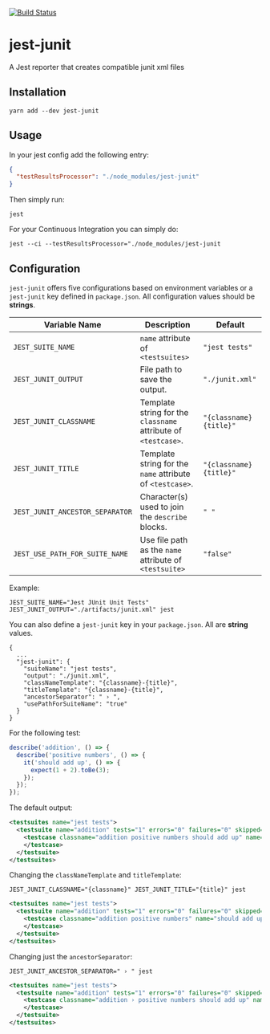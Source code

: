 [![Build Status](https://travis-ci.org/palmerj3/jest-junit.svg?branch=master)](https://travis-ci.org/palmerj3/jest-junit)

# jest-junit
A Jest reporter that creates compatible junit xml files

## Installation
```shell
yarn add --dev jest-junit
```

## Usage
In your jest config add the following entry:
```JSON
{
  "testResultsProcessor": "./node_modules/jest-junit"
}
```

Then simply run:

```shell
jest
```

For your Continuous Integration you can simply do:
```shell
jest --ci --testResultsProcessor="./node_modules/jest-junit
```

## Configuration

`jest-junit` offers five configurations based on environment variables or a `jest-junit` key defined in `package.json`. All configuration values should be **strings**.

| Variable Name | Description | Default |
|--|--|--|
| `JEST_SUITE_NAME` | `name` attribute of `<testsuites>` | `"jest tests"` |
| `JEST_JUNIT_OUTPUT` | File path to save the output. | `"./junit.xml"` |
| `JEST_JUNIT_CLASSNAME` | Template string for the `classname` attribute of `<testcase>`. | `"{classname} {title}"` |
| `JEST_JUNIT_TITLE` | Template string for the `name` attribute of `<testcase>`. | `"{classname} {title}"` |
| `JEST_JUNIT_ANCESTOR_SEPARATOR` | Character(s) used to join the `describe` blocks. | `" "` |
| `JEST_USE_PATH_FOR_SUITE_NAME` | Use file path as the `name` attribute of `<testsuite>` | `"false"` |

Example:

```shell
JEST_SUITE_NAME="Jest JUnit Unit Tests" JEST_JUNIT_OUTPUT="./artifacts/junit.xml" jest
```

You can also define a `jest-junit` key in your `package.json`.  All are **string** values.

```
{
  ...
  "jest-junit": {
    "suiteName": "jest tests",
    "output": "./junit.xml",
    "classNameTemplate": "{classname}-{title}",
    "titleTemplate": "{classname}-{title}",
    "ancestorSeparator": " › ",
    "usePathForSuiteName": "true"
  }
}
```

For the following test:

```js
describe('addition', () => {
  describe('positive numbers', () => {
    it('should add up', () => {
      expect(1 + 2).toBe(3);
    });
  });
});
```

The default output:

```xml
<testsuites name="jest tests">
  <testsuite name="addition" tests="1" errors="0" failures="0" skipped="0" timestamp="2017-07-13T09:42:28" time="0.161">
    <testcase classname="addition positive numbers should add up" name="addition positive numbers should add up" time="0.004">
    </testcase>
  </testsuite>
</testsuites>
```

Changing the `classNameTemplate` and `titleTemplate`:

```shell
JEST_JUNIT_CLASSNAME="{classname}" JEST_JUNIT_TITLE="{title}" jest
```

```xml
<testsuites name="jest tests">
  <testsuite name="addition" tests="1" errors="0" failures="0" skipped="0" timestamp="2017-07-13T09:45:42" time="0.154">
    <testcase classname="addition positive numbers" name="should add up" time="0.005">
    </testcase>
  </testsuite>
</testsuites>
```

Changing just the `ancestorSeparator`:

```shell
JEST_JUNIT_ANCESTOR_SEPARATOR=" › " jest
```

```xml
<testsuites name="jest tests">
  <testsuite name="addition" tests="1" errors="0" failures="0" skipped="0" timestamp="2017-07-13T09:47:12" time="0.162">
    <testcase classname="addition › positive numbers should add up" name="addition › positive numbers should add up" time="0.004">
    </testcase>
  </testsuite>
</testsuites>
```
